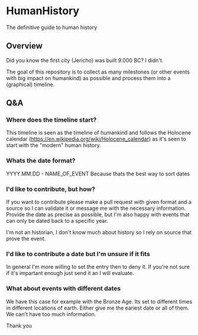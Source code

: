 # HumanHistory
The definitive guide to human history

## Overview
Did you know the first city (Jericho) was built 9.000 BC? I didn't.

The goal of this repository is to collect as many milestones (or other events with big impact on humankind) as possible and process them into a  (graphical) timeline.

## Q&A

### Where does the timeline start?
This timeline is seen as the timeline of humankind and follows the Holocene calendar (https://en.wikipedia.org/wiki/Holocene_calendar) as it's seen to start with the "modern" human history.

### Whats the date format?
YYYY.MM.DD - NAME_OF_EVENT
Because thats the best way to sort dates

### I'd like to contribute, but how?
If you want to contribute please make a pull request with given format and a source so I can validate it or message me with the necessary information. Provide the date as precise as possible, but I'm also happy with events that can only be dated back to a specific year.

I'm not an historian, I don't know much about history so I rely on source that prove the event.

### I'd like to contribute a date but I'm unsure if it fits
In general I'm more willing to set the entry then to deny it. If you're not sure if it's impartant enough just send it an I will evaluate.


### What about events with different dates
We have this case for example with the Bronze Age. Its set to different times in different locations of earth. Either give me the eariest date or all of them. We can't have too much information.

Thank you
